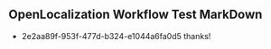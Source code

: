 ## OpenLocalization Workflow Test MarkDown
* 2e2aa89f-953f-477d-b324-e1044a6fa0d5 thanks!

<!--HONumber=Sep16_HO1-->


